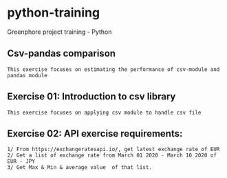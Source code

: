 # python-training
Greenphore project training - Python

## Csv-pandas comparison
    This exercise focuses on estimating the performance of csv-module and pandas module

## Exercise 01: Introduction to csv library
    This exercise focuses on applying csv module to handle csv file

## Exercise 02: API exercise requirements:
    1/ From https://exchangeratesapi.io/, get latest exchange rate of EUR
    2/ Get a list of exchange rate from March 01 2020 - March 10 2020 of EUR - JPY
    3/ Get Max & Min & average value  of that list.
